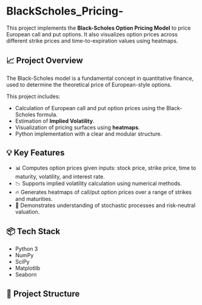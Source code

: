 # BlackScholes_Pricing-

This project implements the **Black-Scholes Option Pricing Model** to price European call and put options. It also visualizes option prices across different strike prices and time-to-expiration values using heatmaps.

## 📈 Project Overview

The Black-Scholes model is a fundamental concept in quantitative finance, used to determine the theoretical price of European-style options.

This project includes:
- Calculation of European call and put option prices using the Black-Scholes formula.
- Estimation of **Implied Volatility**.
- Visualization of pricing surfaces using **heatmaps**.
- Python implementation with a clear and modular structure.

## 💡 Key Features

- 📊 Computes option prices given inputs: stock price, strike price, time to maturity, volatility, and interest rate.
- 📉 Supports implied volatility calculation using numerical methods.
- 🔥 Generates heatmaps of call/put option prices over a range of strikes and maturities.
- 🧠 Demonstrates understanding of stochastic processes and risk-neutral valuation.

## 📦 Tech Stack

- Python 3
- NumPy
- SciPy
- Matplotlib
- Seaborn

## 📂 Project Structure


